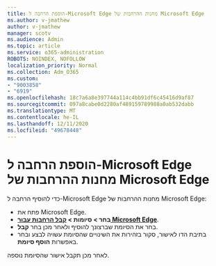 ```yaml
---
title: הוספת הרחבה ל-Microsoft Edge מחנות ההרחבות של Microsoft Edge
ms.author: v-jmathew
author: v-jmathew
manager: scotv
ms.audience: Admin
ms.topic: article
ms.service: o365-administration
ROBOTS: NOINDEX, NOFOLLOW
localization_priority: Normal
ms.collection: Adm_O365
ms.custom:
- "9003858"
- "6919"
ms.openlocfilehash: 18c7a6a8e397744a114c4bb91df6c45416d9af87
ms.sourcegitcommit: 097a8cabe0d2280af489159789988a0ab532dabb
ms.translationtype: MT
ms.contentlocale: he-IL
ms.lasthandoff: 12/11/2020
ms.locfileid: "49678448"
---
```

# <a name="add-an-extension-to-microsoft-edge-from-the-microsoft-edge-add-ons-store"></a>הוספת הרחבה ל-Microsoft Edge מחנות ההרחבות של Microsoft Edge

כדי להוסיף הרחבה ל-Microsoft Edge מחנות ההרחבות של Microsoft Edge:

- פתח את Microsoft Edge.
- **בחר > סיומות > [קבל הרחבות עבור Microsoft Edge](https://go.microsoft.com/fwlink/?linkid=2136408)**.
- בחר את הסיומת שברצונך להוסיף ולאחר מכן בחר **קבל**.
- בתיבת הדו לאישור, סקור בזהירות את השינויים שהסיומת עשויה לבצע ובחר באפשרות **הוסף סיומת**.

לאחר מכן תקבל אישור שהסיומת נוספה.
